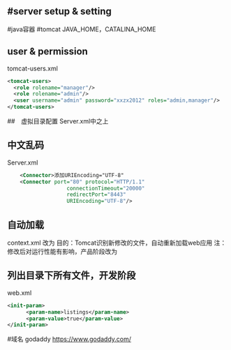 #server setup & setting
---
#java容器
#tomcat
JAVA_HOME，CATALINA_HOME
## user & permission
tomcat-users.xml 
```xml
<tomcat-users>
  <role rolename="manager"/>
  <role rolename="admin"/>
  <user username="admin" password="xxzx2012" roles="admin,manager"/>
</tomcat-users>
```

##　虚拟目录配置
Server.xml中<Host>之上
<Context path="/demo" docBase="D:\">

## 中文乱码
Server.xml
```xml
    <Connector>添加URIEncoding="UTF-8"
    <Connector port="80" protocol="HTTP/1.1"
                   connectionTimeout="20000"
                   redirectPort="8443"
                   URIEncoding="UTF-8"/>
```

## 自动加载
context.xml
<Context>改为<Context reloadable="true">
目的：Tomcat识别新修改的文件，自动重新加载web应用
注：修改后对运行性能有影响，产品阶段改为
<Context reloadable="false">

## 列出目录下所有文件，开发阶段
web.xml
```xml
<init-param>
      <param-name>listings</param-name>
      <param-value>true</param-value>
</init-param>
```

#域名
godaddy
https://www.godaddy.com/










